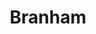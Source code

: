 ---
title: Branham
phone: (408) 941-1850
website: http://www.abodeservices.org/
management: Abode Services
location: "San Jose"
tags: []
---